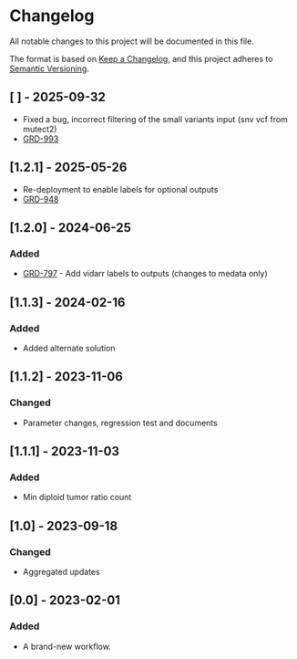 # Changelog
All notable changes to this project will be documented in this file.

The format is based on [Keep a Changelog](https://keepachangelog.com/en/1.0.0/),
and this project adheres to [Semantic Versioning](https://semver.org/spec/v2.0.0.html).

## [     ] - 2025-09-32
- Fixed a bug, incorrect filtering of the small variants input (snv vcf from mutect2)
- [GRD-993](https://jira.oicr.on.ca/browse/GRD-993)

## [1.2.1] - 2025-05-26
- Re-deployment to enable labels for optional outputs
- [GRD-948](https://jira.oicr.on.ca/browse/GRD-948)

## [1.2.0] - 2024-06-25
### Added
- [GRD-797](https://jira.oicr.on.ca/browse/GRD-797) - Add vidarr labels to outputs (changes to medata only)

## [1.1.3] - 2024-02-16
### Added
- Added alternate solution

## [1.1.2] - 2023-11-06
### Changed
- Parameter changes, regression test and documents

## [1.1.1] - 2023-11-03
### Added
- Min diploid tumor ratio count

## [1.0] - 2023-09-18
### Changed
- Aggregated updates

## [0.0] - 2023-02-01
### Added
- A brand-new workflow.
